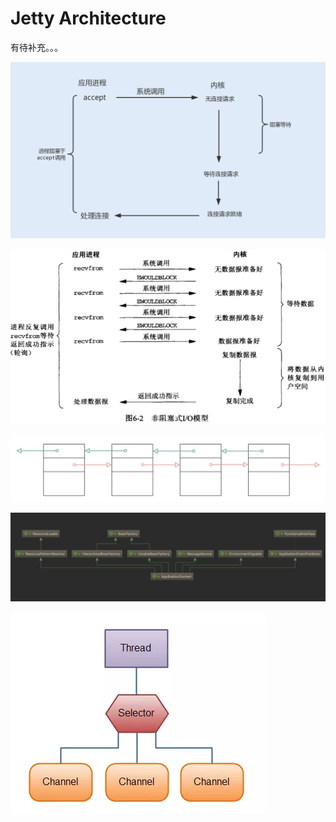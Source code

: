 # Jetty Architecture

有待补充。。。

![](../../.gitbook/assets/image%20%28200%29.png)

![](../../.gitbook/assets/image%20%28135%29.png)

![](../../.gitbook/assets/image%20%2835%29.png)

![](../../.gitbook/assets/image%20%28206%29.png)

![](../../.gitbook/assets/image%20%28186%29.png)



